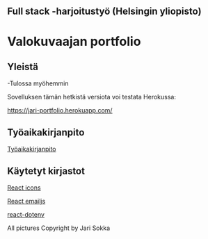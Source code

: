 ## Full stack -harjoitustyö (Helsingin yliopisto)
# Valokuvaajan portfolio 

## Yleistä

-Tulossa myöhemmin

Sovelluksen tämän hetkistä versiota voi testata Herokussa:

https://jari-portfolio.herokuapp.com/

## Työaikakirjanpito

[Työaikakirjanpito](./tuntikirjanpito.md)


## Käytetyt kirjastot

[React icons](https://react-icons.github.io/react-icons/)

[React emailjs](https://www.emailjs.com/docs/examples/reactjs/)

[react-dotenv](https://www.npmjs.com/package/react-dotenv) 

All pictures Copyright by Jari Sokka 
